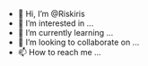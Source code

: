 - 👋 Hi, I’m @Riskiris
- 👀 I’m interested in ...
- 🌱 I’m currently learning ...
- 💞️ I’m looking to collaborate on ...
- 📫 How to reach me ...

<!---
Riskiris/Riskiris is a ✨ special ✨ repository because its `README.md` (this file) appears on your GitHub profile.
You can click the Preview link to take a look at your changes.
--->
